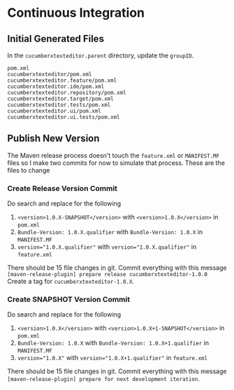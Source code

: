 # Continuous Integration

## Initial Generated Files
In the `cucumberxtexteditor.parent` directory, update the `groupID`.

```
pom.xml
cucumberxtexteditor/pom.xml
cucumberxtexteditor.feature/pom.xml
cucumberxtexteditor.ide/pom.xml
cucumberxtexteditor.repository/pom.xml
cucumberxtexteditor.target/pom.xml
cucumberxtexteditor.tests/pom.xml
cucumberxtexteditor.ui/pom.xml
cucumberxtexteditor.ui.tests/pom.xml
```

## Publish New Version

The Maven release process doesn't touch the `feature.xml` or `MANIFEST.MF` files so I make two commits for now to simulate that process. 
These are the files to change

### Create Release Version Commit

Do search and replace for the following
1. `<version>1.0.X-SNAPSHOT</version>` with `<version>1.0.X</version>` in `pom.xml`
2. `Bundle-Version: 1.0.X.qualifier` with `Bundle-Version: 1.0.X` in `MANIFEST.MF`
3. `version="1.0.X.qualifier"` with `version="1.0.X.qualifier"` in `feature.xml`

There should be 15 file changes in git. 
Commit everything with this message `[maven-release-plugin] prepare release cucumberxtexteditor-1.0.0`
Create a tag for `cucumberxtexteditor-1.0.X`.

### Create SNAPSHOT Version Commit

Do search and replace for the following
1. `<version>1.0.X</version>` with `<version>1.0.X+1-SNAPSHOT</version>` in `pom.xml`
2. `Bundle-Version: 1.0.X` with `Bundle-Version: 1.0.X+1.qualifier` in `MANIFEST.MF`
3. `version="1.0.X"` with `version="1.0.X+1.qualifier"` in `feature.xml`

There should be 15 file changes in git. 
Commit everything with this message `[maven-release-plugin] prepare for next development iteration`.
